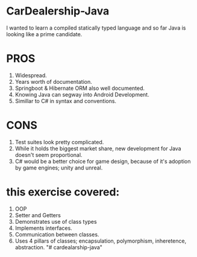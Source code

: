 # CarDealership-Java

I wanted to learn a compiled statically typed language and so far Java is looking like a prime candidate. 

# PROS
1. Widespread.
2. Years worth of documentation.
3. Springboot & Hibernate ORM also well documented.
4. Knowing Java can segway into Android Development.
5. Simillar to C# in syntax and conventions.

# CONS
1. Test suites look pretty complicated.
2. While it holds the biggest market share, new development for Java doesn't seem proportional.
3. C# would be a better choice for game design, because of it's adoption by game engines; unity and unreal. 

# this exercise covered:
1. OOP
2. Setter and Getters
3. Demonstrates use of class types
4. Implements interfaces.
5. Communication between classes.
6. Uses 4 pillars of classes; encapsulation, polymorphism, inheretence, abstraction.
"# cardealarship-java" 
